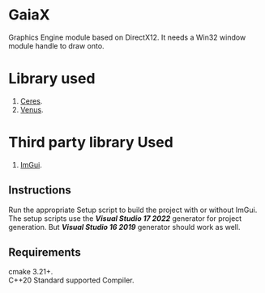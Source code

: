 # GaiaX
Graphics Engine module based on DirectX12. It needs a Win32 window module handle to draw onto.

# Library used
1. [Ceres](https://github.com/razerx100/Ceres).
2. [Venus](https://github.com/razerx100/Venus).

# Third party library Used
1. [ImGui](https://github.com/ocornut/imgui).

## Instructions
Run the appropriate Setup script to build the project with or without ImGui. The setup scripts use the ***Visual Studio 17 2022*** generator for project generation. But ***Visual Studio 16 2019*** generator should work as well.

## Requirements
cmake 3.21+.\
C++20 Standard supported Compiler.